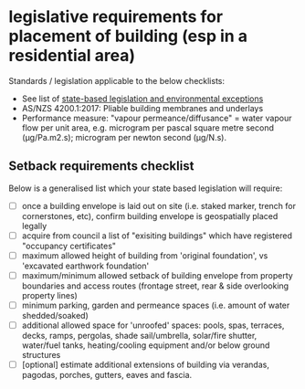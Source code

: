 # legislative requirements for placement of building (esp in a residential area)

Standards / legislation applicable to the below checklists:
  * See list of [state-based legislation and environmental exceptions](https://github.com/earthsteading/earthship/blob/master/checklist_state-legislation-exceptions.md)
  * AS/NZS 4200.1:2017: Pliable building membranes and underlays
  * Performance measure: "vapour permeance/diffusance" = water vapour flow per unit area, e.g. microgram per pascal square metre second (µg/Pa.m2.s); microgram per newton second (µg/N.s).

## Setback requirements checklist
Below is a generalised list which your state based legislation will require:

  - [ ] once a building envelope is laid out on site (i.e. staked marker, trench for cornerstones, etc), confirm building envelope is geospatially placed legally 
  - [ ] acquire from council a list of "exisiting buildings" which have registered "occupancy certificates"
  - [ ] maximum allowed height of building from 'original foundation', vs 'excavated earthwork foundation' 
  - [ ] maximum/minimum allowed setback of building envelope from property boundaries and access routes (frontage street, rear & side overlooking property lines)
  - [ ] minimum parking, garden and permeance spaces (i.e. amount of water shedded/soaked) 
  - [ ] additional allowed space for 'unroofed' spaces: pools, spas, terraces, decks, ramps, pergolas, shade sail/umbrella, solar/fire shutter, water/fuel tanks, heating/cooling equipment and/or below ground structures
  - [ ] [optional] estimate additional extensions of building via verandas, pagodas, porches, gutters, eaves and fascia.
